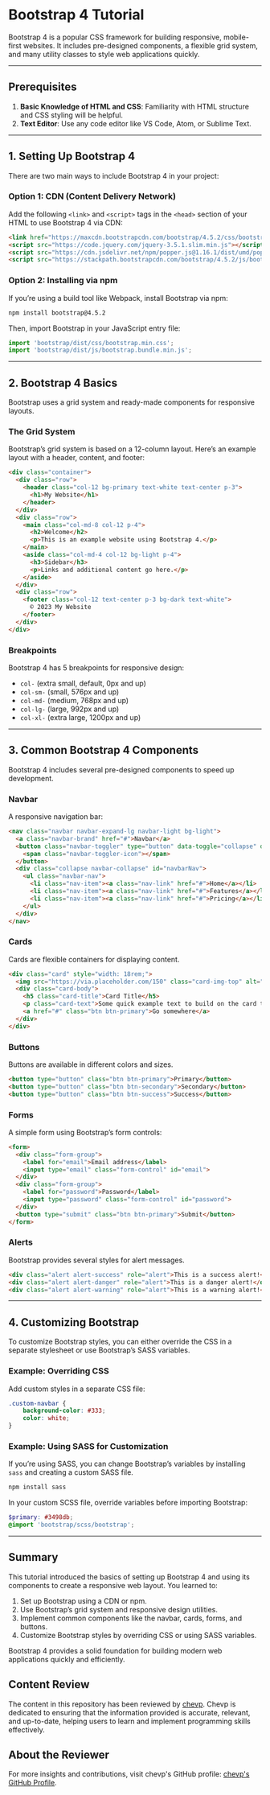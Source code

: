 
# Bootstrap 4 Tutorial

Bootstrap 4 is a popular CSS framework for building responsive, mobile-first websites. It includes pre-designed components, a flexible grid system, and many utility classes to style web applications quickly.

---

## Prerequisites

1. **Basic Knowledge of HTML and CSS**: Familiarity with HTML structure and CSS styling will be helpful.
2. **Text Editor**: Use any code editor like VS Code, Atom, or Sublime Text.

---

## 1. Setting Up Bootstrap 4

There are two main ways to include Bootstrap 4 in your project:

### Option 1: CDN (Content Delivery Network)

Add the following `<link>` and `<script>` tags in the `<head>` section of your HTML to use Bootstrap 4 via CDN:

```html
<link href="https://maxcdn.bootstrapcdn.com/bootstrap/4.5.2/css/bootstrap.min.css" rel="stylesheet">
<script src="https://code.jquery.com/jquery-3.5.1.slim.min.js"></script>
<script src="https://cdn.jsdelivr.net/npm/popper.js@1.16.1/dist/umd/popper.min.js"></script>
<script src="https://stackpath.bootstrapcdn.com/bootstrap/4.5.2/js/bootstrap.min.js"></script>
```

### Option 2: Installing via npm

If you’re using a build tool like Webpack, install Bootstrap via npm:

```bash
npm install bootstrap@4.5.2
```

Then, import Bootstrap in your JavaScript entry file:

```javascript
import 'bootstrap/dist/css/bootstrap.min.css';
import 'bootstrap/dist/js/bootstrap.bundle.min.js';
```

---

## 2. Bootstrap 4 Basics

Bootstrap uses a grid system and ready-made components for responsive layouts.

### The Grid System

Bootstrap’s grid system is based on a 12-column layout. Here’s an example layout with a header, content, and footer:

```html
<div class="container">
  <div class="row">
    <header class="col-12 bg-primary text-white text-center p-3">
      <h1>My Website</h1>
    </header>
  </div>
  <div class="row">
    <main class="col-md-8 col-12 p-4">
      <h2>Welcome</h2>
      <p>This is an example website using Bootstrap 4.</p>
    </main>
    <aside class="col-md-4 col-12 bg-light p-4">
      <h3>Sidebar</h3>
      <p>Links and additional content go here.</p>
    </aside>
  </div>
  <div class="row">
    <footer class="col-12 text-center p-3 bg-dark text-white">
      © 2023 My Website
    </footer>
  </div>
</div>
```

### Breakpoints

Bootstrap 4 has 5 breakpoints for responsive design:
- `col-` (extra small, default, 0px and up)
- `col-sm-` (small, 576px and up)
- `col-md-` (medium, 768px and up)
- `col-lg-` (large, 992px and up)
- `col-xl-` (extra large, 1200px and up)

---

## 3. Common Bootstrap 4 Components

Bootstrap 4 includes several pre-designed components to speed up development.

### Navbar

A responsive navigation bar:

```html
<nav class="navbar navbar-expand-lg navbar-light bg-light">
  <a class="navbar-brand" href="#">Navbar</a>
  <button class="navbar-toggler" type="button" data-toggle="collapse" data-target="#navbarNav">
    <span class="navbar-toggler-icon"></span>
  </button>
  <div class="collapse navbar-collapse" id="navbarNav">
    <ul class="navbar-nav">
      <li class="nav-item"><a class="nav-link" href="#">Home</a></li>
      <li class="nav-item"><a class="nav-link" href="#">Features</a></li>
      <li class="nav-item"><a class="nav-link" href="#">Pricing</a></li>
    </ul>
  </div>
</nav>
```

### Cards

Cards are flexible containers for displaying content.

```html
<div class="card" style="width: 18rem;">
  <img src="https://via.placeholder.com/150" class="card-img-top" alt="Card image">
  <div class="card-body">
    <h5 class="card-title">Card Title</h5>
    <p class="card-text">Some quick example text to build on the card title.</p>
    <a href="#" class="btn btn-primary">Go somewhere</a>
  </div>
</div>
```

### Buttons

Buttons are available in different colors and sizes.

```html
<button type="button" class="btn btn-primary">Primary</button>
<button type="button" class="btn btn-secondary">Secondary</button>
<button type="button" class="btn btn-success">Success</button>
```

### Forms

A simple form using Bootstrap’s form controls:

```html
<form>
  <div class="form-group">
    <label for="email">Email address</label>
    <input type="email" class="form-control" id="email">
  </div>
  <div class="form-group">
    <label for="password">Password</label>
    <input type="password" class="form-control" id="password">
  </div>
  <button type="submit" class="btn btn-primary">Submit</button>
</form>
```

### Alerts

Bootstrap provides several styles for alert messages.

```html
<div class="alert alert-success" role="alert">This is a success alert!</div>
<div class="alert alert-danger" role="alert">This is a danger alert!</div>
<div class="alert alert-warning" role="alert">This is a warning alert!</div>
```

---

## 4. Customizing Bootstrap

To customize Bootstrap styles, you can either override the CSS in a separate stylesheet or use Bootstrap’s SASS variables.

### Example: Overriding CSS

Add custom styles in a separate CSS file:

```css
.custom-navbar {
    background-color: #333;
    color: white;
}
```

### Example: Using SASS for Customization

If you’re using SASS, you can change Bootstrap’s variables by installing `sass` and creating a custom SASS file.

```bash
npm install sass
```

In your custom SCSS file, override variables before importing Bootstrap:

```scss
$primary: #3498db;
@import 'bootstrap/scss/bootstrap';
```

---

## Summary

This tutorial introduced the basics of setting up Bootstrap 4 and using its components to create a responsive web layout. You learned to:

1. Set up Bootstrap using a CDN or npm.
2. Use Bootstrap’s grid system and responsive design utilities.
3. Implement common components like the navbar, cards, forms, and buttons.
4. Customize Bootstrap styles by overriding CSS or using SASS variables.

Bootstrap 4 provides a solid foundation for building modern web applications quickly and efficiently.

## Content Review

The content in this repository has been reviewed by [chevp](https://github.com/chevp). Chevp is dedicated to ensuring that the information provided is accurate, relevant, and up-to-date, helping users to learn and implement programming skills effectively.

## About the Reviewer

For more insights and contributions, visit chevp's GitHub profile: [chevp's GitHub Profile](https://github.com/chevp).
